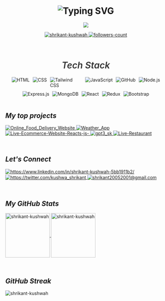 





<!----------------------------------- Heading Section -----------------------------
![web-developer-logo-4](https://github.com/user-attachments/assets/a7bb399a-037e-4851-a2cb-5dfdd6a89ba4)
------->

<!----------------------------------- Heading Section -----------------------------
<h1 align="center">
        Hi
        <img src="https://github.githubassets.com/images/icons/emoji/unicode/1f44b.png" width="35" alt="wave">
        I'm Shrikant Kushwah
    </h1>
------->


<h1 align="center">
<img src="https://readme-typing-svg.demolab.com?font=Fira+Code&weight=600&size=30&pause=1000&color=3F00F7&random=false&width=900&lines=%E2%9C%A8+Hey%2C+I'm+Shrikant+Kushwah.+You+are+Welcome!+%F0%9F%8C%9F" alt="Typing SVG" />
</h1>


<!----------------------------------- About Section ------------------------------------>

<p align="center">
<img src="https://readme-typing-svg.demolab.com/?lines=Full-stack%20web%20developer;Experienced%20Frontend%20Developer;Freelance%20Developer%20&font=Fira%20Code&width=500&height=35&color=3F00F7&pause=1000&size=26" />
</p>



<!----------------------------------- Profile View Section ------------------------------------>

<p align="center">
    <a href="https://github.com/shrikant-kushwah">
        <img src="https://komarev.com/ghpvc/?username=shrikant-kushwah&label=Profile%20views&color=0e75b6&style=flat" alt="shrikant-kushwah" />
    </a>
    <a href="https://github.com/shrikant-kushwah?tab=followers">
        <img src="https://img.shields.io/github/followers/shrikant-kushwah?label=Followers&style=social" alt="followers-count">
    </a>
</p>
<br>



<!----------------------------------- Tech Stack Section ------------------------------------>

<h2 style="
  font-size: 28px; 
  font-weight: 600; 
  color: #333; 
  text-align: center; 
  margin-bottom: 20px;
">
  <i>Tech Stack</i>
</h2>
<p style="
  display: flex; 
  flex-wrap: wrap; 
  justify-content: center; 
  gap: 10px; 
  margin: 0;
">
    <img src="https://img.shields.io/badge/HTML-E34F26?style=for-the-badge&logo=html5&logoColor=white" alt="HTML" style="max-width: 100px;" />
    <img src="https://img.shields.io/badge/CSS-1572B6?style=for-the-badge&logo=css3&logoColor=white" alt="CSS" style="max-width: 100px;" />
    <img src="https://img.shields.io/badge/Tailwind%20CSS-0f172a?style=for-the-badge&logo=tailwind-css&logoColor=white" alt="Tailwind CSS" style="max-width: 100px;" />
    <img src="https://img.shields.io/badge/JavaScript-F7DF1E?style=for-the-badge&logo=javascript&logoColor=323330" alt="JavaScript" style="max-width: 100px;" />
    <img src="https://img.shields.io/badge/GitHub-100000?style=for-the-badge&logo=github&logoColor=white" alt="GitHub" style="max-width: 100px;" />
    <img src="https://img.shields.io/badge/Node.js-8CC84C?style=for-the-badge&logo=node.js&logoColor=white" alt="Node.js" style="max-width: 100px;" />
    <img src="https://img.shields.io/badge/Express.js-000000?style=for-the-badge&logo=express&logoColor=white" alt="Express.js" style="max-width: 100px;" />
    <img src="https://img.shields.io/badge/MongoDB-47A248?style=for-the-badge&logo=mongodb&logoColor=white" alt="MongoDB" style="max-width: 100px;" />
    <img src="https://img.shields.io/badge/React-20232A?style=for-the-badge&logo=react&logoColor=61DAFB" alt="React" style="max-width: 100px;" />
    <img src="https://img.shields.io/badge/Redux-764ABC?style=for-the-badge&logo=redux&logoColor=white" alt="Redux" style="max-width: 100px;" />
    <img src="https://img.shields.io/badge/Bootstrap-563D7C?style=for-the-badge&logo=bootstrap&logoColor=white" alt="Bootstrap" style="max-width: 100px;" />
</p>


<br>



<!----------------------------------- Project Section ------------------------------------>

<h2><i>My top projects</i></h2>
<p align="left">
    <a href="https://github.com/shrikant-kushwah/Online_Food_Delivery_Website" target="blank">
        <img src="https://img.shields.io/static/v1?style=for-the-badge&message=Food Zone&color=000000&logo=Food&logoColor=FFFFFF&label=" alt="Online_Food_Delivery_Website" />
    </a>
    <a href="https://github.com/shrikant-kushwah/Weather_App" target="blank">
        <img src="https://img.shields.io/static/v1?style=for-the-badge&message=Weather App&color=1a78f4&logo=weather&logoColor=FFFFFF&label=" alt="Weather_App" />
    </a>
    <a href="https://github.com/shrikant-kushwah/Live-Ecommerce-Website-Reacts-js-" target="blank">
        <img src="https://img.shields.io/static/v1?style=for-the-badge&message=Ecommerce Website&color=FFFF00&logo=Ecommerce&logoColor=FFFFFF&label=" alt="Live-Ecommerce-Website-Reacts-js-" />
    </a>
    <a href="https://github.com/shrikant-kushwah/gpt3_sk" target="blank">
        <img src="https://img.shields.io/static/v1?style=for-the-badge&message=GPT3_SK Website&color=042c54&logo=GPT3_SK&logoColor=FFFFFF&label=" alt="gpt3_sk" />
    </a>
    <a href="https://github.com/shrikant-kushwah/Live-Restaurant" target="blank">
        <img src="https://img.shields.io/static/v1?style=for-the-badge&message=Live-Restaurant Website&color=dcca87&logo=Live-Restaurant&logoColor=FFFFFF&label=" alt="Live-Restaurant" />
    </a>
    
</p>
<br>



<!----------------------------------- Social Media Links Section ------------------------------------>

<h2><i>Let's Connect</i></h2>
<p align="left">
    <a href="https://www.linkedin.com/in/shrikant-kushwah-5bb1911b2/">
        <img align="center" src="https://img.shields.io/badge/LinkedIn-0077B5?style=for-the-badge&logo=linkedin&logoColor=white" alt="https://www.linkedin.com/in/shrikant-kushwah-5bb1911b2/" />
    </a>
    <a href="https://twitter.com/kushwa_shrikant">
        <img align="center" src="https://img.shields.io/badge/Twitter-1DA1F2?style=for-the-badge&logo=twitter&logoColor=white" alt="https://twitter.com/kushwa_shrikant" />
    </a>
    <a title="shrikant20052001@gmail.com" href="mailto:shrikant20052001@gmail.com">
        <img align="center" src="https://img.shields.io/badge/Gmail-D14836?style=for-the-badge&logo=gmail&logoColor=white" alt="shrikant20052001@gmail.com" />
    </a>
    
</p>
<br>



<!----------------------------------- GitHub Stats Section ------------------------------------>

<h2><i>My GitHub Stats</i></h2>
<p>
    <a href=https://github.com/shrikant-kushwah">
   <img align="center" src="https://github-readme-stats.vercel.app/api?username=shrikant-kushwah&show_icons=true&include_all_commits=true&count_private=true&hide=issues,contribs&border_radius=0&locale=en&theme=dark" alt="shrikant-kushwah" height="139" />
    </a>
    <a href="hhttps://github.com/shrikant-kushwah">
    <img align="center" src="https://github-readme-stats.vercel.app/api/top-langs/?username=shrikant-kushwah&layout=compact&exclude_repo=&hide=Shell&border_radius=0&theme=dark" alt="shrikant-kushwah" height="139" />
    </a>
    
</p>

<br>

<!-----------------------------------GitHub Streak-------------------------------------->

<h2><i>GitHub Streak</i></h2>
<p>
    <img align="center" src="https://github-readme-streak-stats.herokuapp.com/?user=shrikant-kushwah&theme=dark" alt="shrikant-kushwah" />
</p>


<!---------------------------
<img align="center" src="https://github-readme-streak-stats.herokuapp.com/?user=shrikant-kushwah&theme=dark" alt="shrikant-kushwah"/>
<p><img align="center" src="https://github-readme-streak-stats.herokuapp.com/?user=slugneffex&" alt="slugneffex" /></p>
<p><img align="center" src="https://github-readme-streak-stats.herokuapp.com/?user=shrikant-kushwah&" alt="shrikant-kushwah" /></p>



<h2 align="center"><em>GitHub Streak</em></h2>
<div align="center">
    <img src="https://github-readme-streak-stats.herokuapp.com/?user=shrikant-kushwah&theme=dark" alt="GitHub Streak - Shrikant Kushwah">
</div>

<h2><em>GitHub Streak</em></h2>
<div style="text-align: center;">
    <img align="center" src="https://github-readme-streak-stats.herokuapp.com/?user=shrikant-kushwah&theme=dark" alt="shrikant-kushwah"/>
</div>




<h2><i>GitHub Streak</i></h2>
<p>
    <img align="center" src="https://github-readme-streak-stats.herokuapp.com/?user=shrikant-kushwah&theme=dark" alt="shrikant-kushwah"/>
</p>
--------->



<!----------------------------------- Top Repository Section ----------------------------

<h2><i>Top Repositories</i></h2>
<p>
    <a href="https://github.com/shrikant-kushwah/Live-Ecommerce-Website-Reacts-js-">
        <img align="center" src="https://github-readme-stats.vercel.app/api/pin/?username=shrikant-kushwah&repo=Live-Ecommerce-Website-Reacts-js-&locale=en&border_radius=0&theme=dark" alt="shrikant-kushwah"/>
    </a>
    <a href="https://github.com/shrikant-kushwah/gpt3_sk">
        <img align="center" src="https://github-readme-stats.vercel.app/api/pin/?username=shrikant-kushwah&repo=gpt3_sk&locale=en&border_radius=0&theme=dark" alt="shrikant-kushwah"/>
    </a>
    <a href="https://github.com/shrikant-kushwah/Weather_App">
        <img align="center" src="https://github-readme-stats.vercel.app/api/pin/?username=shrikant-kushwah&repo=Weather_App&locale=en&border_radius=0&theme=dark" alt="shrikant-kushwah"/>
    </a>
    <a href="https://github.com/shrikant-kushwah/Online_Food_Delivery_Website">
        <img align="center" src="https://github-readme-stats.vercel.app/api/pin/?username=shrikant-kushwah&repo=Online_Food_Delivery_Website&locale=en&border_radius=0&theme=dark" alt="shrikant-kushwah"/>
    </a>
</p>


-------->
